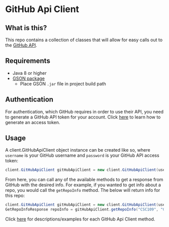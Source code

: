 # GitHub Api Client

## What is this?

This repo contains a collection of classes that will allow for easy calls out to the [GitHub API](https://docs.github.com/en).

## Requirements

- Java 8 or higher
- [GSON package](https://repo1.maven.org/maven2/com/google/code/gson/gson/2.8.6/gson-2.8.6.jar)
    - Place GSON `.jar` file in project build path

## Authentication

For authentication, which GitHub requires in order to use their API, you need to generate a GitHub API token for your account.
Click [here](./access-token) to learn how to generate an access token.

## Usage

A client.GitHubApiClient object instance can be created like so, where `username` is your GitHub username and `password` is your GitHub API access token:

```java
client.GitHubApiClient gitHubApiClient = new client.GitHubApiClient(username, password);
```

From here, you can call any of the available methods to get a response from GitHub with the desired info.
For example, if you wanted to get info about a repo, you would call the `getRepoInfo` method.
The below will return info for this repo:

```java
client.GitHubApiClient gitHubApiClient = new client.GitHubApiClient(username, password);
GetRepoInfoResponse repoInfo = gitHubApiClient.getRepoInfo("CSC109", "GitHubApiClient");
```

Click [here](./methods-overview) for descriptions/examples for each GitHub Api Client method.



